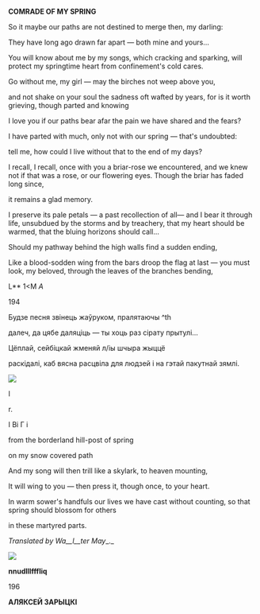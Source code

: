  
**COMRADE OF  MY SPRING**

So it maybe our paths are not destined to merge then, my darling:

They have long ago drawn far apart — both mine and yours...

You will know about me by my songs, which cracking and sparking, will protect my springtime heart from confinement's cold cares.

Go without me, my girl — may the birches not weep above you,

and not shake on your soul the sadness oft wafted by years, for is it worth grieving, though parted and knowing

I love you if our paths bear afar the pain we have shared and the fears?

I have parted with much, only not with our spring — that's undoubted:

tell me, how could I live without that to the end of my days?

I recall, I recall, once with you a briar-rose we encountered, and we knew not if that was a rose, or our flowering eyes. Though the briar has faded long since,

it remains a glad memory.

I preserve its pale petals — a past recollection of all— and I bear it through life, unsubdued by the storms and by treachery, that my heart should be warmed, that the bluing horizons should call...

Should my pathway behind the high walls find a sudden ending,

Like a blood-sodden wing from the bars droop the flag at last — you must look, my beloved, through the leaves of the branches bending,

L**  1<M _A_

194

Будзе песня звінець жаўруком, пралятаючы ^th

далеч, да цябе даляціць — ты хоць раз сірату прытулі...

Цёплай, сейбіцкай жменяй л/іы шчыра жыццё

раскідалі, каб вясна расцвіла для людзей і на гэтай пакутнай зямлі.

  

  

![](2022-%D0%9C%D1%96%D0%BD%D1%81%D0%BA-%D0%BB%D1%83%D1%87%D0%BD%D0%B0%D1%81%D1%86%D1%8C-%D0%BC%D1%96%D0%BA%D0%BE%D0%BB%D0%B0-%D0%BC%D1%8F%D1%82%D0%BB%D1%96%D1%86%D0%BA%D1%96_html_50f2012e2cb9eead.png)

I

r.

I Bi Г i

  

from the borderland hill-post of spring

on my snow covered path

And my song will then trill like a skylark, to heaven mounting,

It will wing to you — then press it, though once, to your heart.

In warm sower's handfuls our lives we have cast without counting, so that spring should blossom for others

in these martyred parts.

_Translated_ _by_ _Wa__l__ter May__._

![](2022-%D0%9C%D1%96%D0%BD%D1%81%D0%BA-%D0%BB%D1%83%D1%87%D0%BD%D0%B0%D1%81%D1%86%D1%8C-%D0%BC%D1%96%D0%BA%D0%BE%D0%BB%D0%B0-%D0%BC%D1%8F%D1%82%D0%BB%D1%96%D1%86%D0%BA%D1%96_html_ddc5cded625bfe5c.jpg)

**nnudlllfffliq**

  
196

**АЛЯКСЕЙ ЗАРЫЦКІ**
